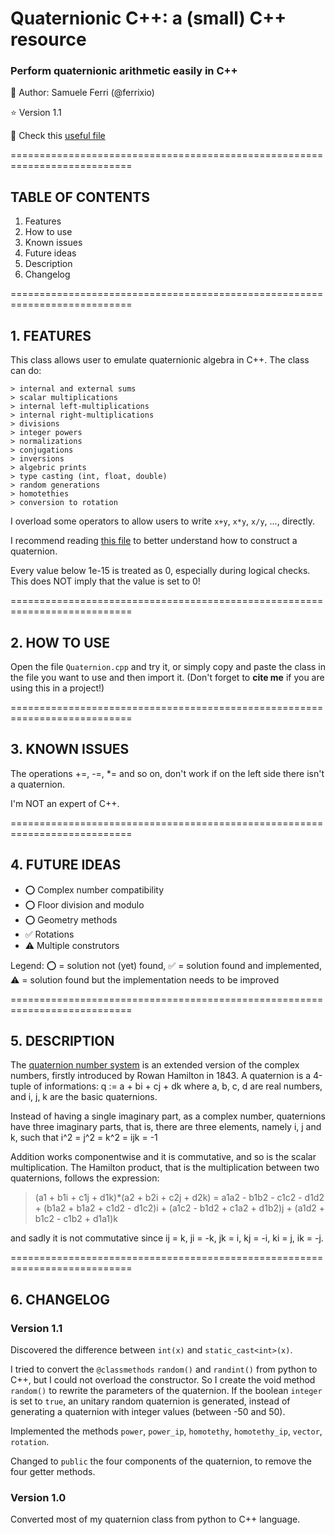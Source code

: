 # Quaternionic C++: a (small) C++ resource
### Perform quaternionic arithmetic easily in C++

:dragon: Author: Samuele Ferri (@ferrixio)

:star: Version 1.1

📜 Check this [useful file](https://github.com/ferrixio/Quaternions/blob/main/How%20to%20assemble%20a%20quaternion.md)

===========================================================================

## TABLE OF CONTENTS 

1. Features
2. How to use
3. Known issues
4. Future ideas
5. Description
6. Changelog

===========================================================================

## 1. FEATURES

This class allows user to emulate quaternionic algebra in C++. The class can do:

	> internal and external sums
	> scalar multiplications
	> internal left-multiplications
	> internal right-multiplications
	> divisions
	> integer powers
	> normalizations
	> conjugations
	> inversions
	> algebric prints
	> type casting (int, float, double)
	> random generations
	> homotethies
	> conversion to rotation

I overload some operators to allow users to write `x+y`, `x*y`, `x/y`, ..., directly.

I recommend reading [this file](https://github.com/ferrixio/Quaternions/blob/main/How%20to%20assemble%20a%20quaternion.md) to better understand how to construct a quaternion.

Every value below 1e-15 is treated as 0, especially during logical checks. This does NOT imply that the value is set to 0!

===========================================================================

## 2. HOW TO USE

Open the file `Quaternion.cpp` and try it, or simply copy and paste the class in the file you want to use and then import it. (Don't forget to __cite me__ if you are using this in a project!)

===========================================================================

## 3. KNOWN ISSUES

The operations +=, -=, *= and so on, don't work if on the left side there isn't a quaternion.

I'm NOT an expert of C++.

===========================================================================

## 4. FUTURE IDEAS

+ :o: Complex number compatibility
+ :o: Floor division and modulo
+ :o: Geometry methods
+ :white_check_mark: Rotations
+ :warning: Multiple construtors

Legend: :o: = solution not (yet) found, :white_check_mark: = solution found and implemented, :warning: = solution found but the implementation needs to be improved

===========================================================================

## 5. DESCRIPTION

The [quaternion number system](https://en.wikipedia.org/wiki/Quaternion) is an extended version of the complex numbers, firstly introduced by Rowan Hamilton in 1843. A quaternion is a 4-tuple of informations:
	q := a + bi + cj + dk
where a, b, c, d are real numbers, and i, j, k are the basic quaternions.

Instead of having a single imaginary part, as a complex number, quaternions have three imaginary parts, that is, there are three elements, namely i, j and k, such that
	i^2 = j^2 = k^2 = ijk = -1

Addition works componentwise and it is commutative, and so is the scalar multiplication.
The Hamilton product, that is the multiplication between two quaternions, follows the expression:

 > (a1 + b1i + c1j + d1k)*(a2 + b2i + c2j + d2k) = 
	a1a2 - b1b2 - c1c2 - d1d2
	+ (b1a2 + b1a2 + c1d2 - d1c2)i
	+ (a1c2 - b1d2 + c1a2 + d1b2)j
	+ (a1d2 + b1c2 - c1b2 + d1a1)k

and sadly it is not commutative since ij = k, ji = -k, jk = i, kj = -i, ki = j, ik = -j.

===========================================================================

## 6. CHANGELOG

### Version 1.1

Discovered the difference between `int(x)` and `static_cast<int>(x)`.

I tried to convert the `@classmethods` `random()` and `randint()` from python to C++, but I could not overload the constructor. So I create the void method `random()` to rewrite the parameters of the quaternion. If the boolean `integer` is set to `true`, an unitary random quaternion is generated, instead of generating a quaternion with integer values (between -50 and 50).

Implemented the methods `power`, `power_ip`, `homotethy`, `homotethy_ip`, `vector`, `rotation`.

Changed to `public` the four components of the quaternion, to remove the four getter methods. 

### Version 1.0

Converted most of my quaternion class from python to C++ language.
